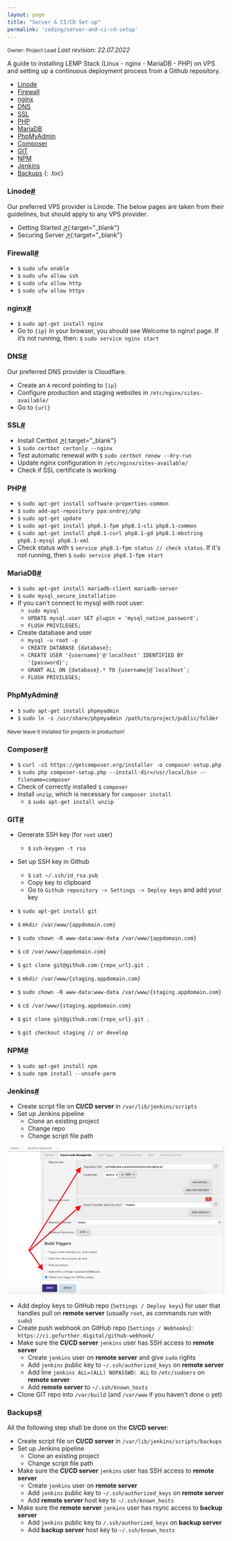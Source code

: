 ```yaml
---
layout: page
title: "Server & CI/CD Set-up"
permalink: 'coding/server-and-ci-cd-setup'
---
```

<small class="owner">Owner: Project Lead</small> _Last revision: 22.07.2022_

A guide to installing LEMP Stack (Linux - nginx - MariaDB - PHP) on VPS and setting up a continuous deployment process from a Github repository.

- [Linode](#linode)
- [Firewall](#firewall)
- [nginx](#nginx)
- [DNS](#dns)
- [SSL](#ssl)
- [PHP](#php)
- [MariaDB](#mariadb)
- [PhpMyAdmin](#phpmyadmin)
- [Composer](#composer)
- [GIT](#git)
- [NPM](#npm)
- [Jenkins](#jenkins)
- [Backups](#backups)
{: .toc}

### Linode[#](#linode)
Our preferred VPS provider is Linode. The below pages are taken from their guidelines, but should apply to any VPS provider.

- Getting Started [&#x2197;](https://www.linode.com/docs/getting-started/){:target="_blank"}
- Securing Server [&#x2197;](https://www.linode.com/docs/security/securing-your-server/){:target="_blank"}

### Firewall[#](#firewall)
- ```$``` ```sudo ufw enable```
- ```$``` ```sudo ufw allow ssh```
- ```$``` ```sudo ufw allow http```
- ```$``` ```sudo ufw allow https```

### nginx[#](#nginx)
- ```$``` ```sudo apt-get install nginx```
- Go to ```{ip}``` in your browser, you should see Welcome to nginx! page. If it’s not running, then: ```$``` ```sudo service nginx start```

### DNS[#](#dns)
Our preferred DNS provider is Cloudflare.

- Create an ```A``` record pointing to ```{ip}```
- Configure production and staging websites in ```/etc/nginx/sites-available/```
- Go to ```{url}```

### SSL[#](#ssl)
- Install Certbot [&#x2197;](https://certbot.eff.org/instructions?ws=nginx&os=ubuntufocal){:target="_blank"}
- ```$``` ```sudo certbot certonly --nginx```
- Test automatic renewal with ```$``` ```sudo certbot renew --dry-run```
- Update nginx configuration in ```/etc/nginx/sites-available/```
- Check if SSL certificate is working
    
### PHP[#](#php)
- ```$``` ```sudo apt-get install software-properties-common```
- ```$``` ```sudo add-apt-repository ppa:ondrej/php```
- ```$``` ```sudo apt-get update```
- ```$``` ```sudo apt-get install php8.1-fpm php8.1-cli php8.1-common```
- ```$``` ```sudo apt-get install php8.1-curl php8.1-gd php8.1-mbstring php8.1-mysql php8.1-xml```
- Check status with ```$``` ```service php8.1-fpm status // check status```. If it's not running, then ```$``` ```sudo service php8.1-fpm start```

### MariaDB[#](#mariadb)
- ```$``` ```sudo apt-get install mariadb-client mariadb-server```
- ```$``` ```sudo mysql_secure_installation```
- If you can't connect to mysql with root user:
    - ```sudo mysql```
    - ```UPDATE mysql.user SET plugin = 'mysql_native_password';```
    - ```FLUSH PRIVILEGES;```
- Create database and user
    - ```mysql -u root -p```
    - ```CREATE DATABASE {database};```
    - ```CREATE USER '{username}'@'localhost' IDENTIFIED BY '{password}';```
    - ```GRANT ALL ON {database}.* TO {username}@`localhost`;```
    - ```FLUSH PRIVILEGES;```
    
### PhpMyAdmin[#](#phpmyadmin)
- ```$``` ```sudo apt-get install phpmyadmin```
- ```$``` ```sudo ln -s /usr/share/phpmyadmin /path/to/project/public/folder```

<small class="note">Never leave it installed for projects in production!</small>

### Composer[#](#composer)
- ```$``` ```curl -sS https://getcomposer.org/installer -o composer-setup.php```
- ```$``` ```sudo php composer-setup.php --install-dir=/usr/local/bin --filename=composer```
- Check of correctly installed ```$``` ```composer```
- Install ```unzip```, which is necessary for ```composer install```
    - ```$``` ```sudo apt-get install unzip```
    
### GIT[#](#git)
- Generate SSH key (for ```root``` user)
    - ```$``` ```ssh-keygen -t rsa```
- Set up SSH key in Github
    - ```$``` ```cat ~/.ssh/id_rsa.pub```
    - Copy key to clipboard
    - Go to ```Github repository -> Settings -> Deploy keys``` and add your key
    
- ```$``` ```sudo apt-get install git```

- ```$``` ```mkdir /var/www/{appdomain.com}```
- ```$``` ```sudo chown -R www-data:www-data /var/www/{appdomain.com}```
- ```$``` ```cd /var/www/{appdomain.com}```
- ```$``` ```git clone git@github.com:{repo_url}.git .```

- ```$``` ```mkdir /var/www/{staging.appdomain.com}```
- ```$``` ```sudo chown -R www-data:www-data /var/www/{staging.appdomain.com}```
- ```$``` ```cd /var/www/{staging.appdomain.com}```
- ```$``` ```git clone git@github.com:{repo_url}.git .```
- ```$``` ```git checkout staging // or develop```

### NPM[#](#npm)
- ```$``` ```sudo apt-get install npm```
- ```$``` ```sudo npm install --unsafe-perm```

### Jenkins[#](#jenkins)
- Create script file on __CI/CD server__ in ```/var/lib/jenkins/scripts```
- Set up Jenkins pipeline
    - Clone an existing project
    - Change repo
    - Change script file path
    
<div class="thumb">
    <a href="/dist/media/ci-cd-setup-jenkins.png" target="_blank">
        <img src="/dist/media/ci-cd-setup-jenkins.png" alt="" />
    </a>
</div>

- Add deploy keys to GitHub repo (```Settings / Deploy keys```) for user that handles pull on __remote server__ (usually ```root```, as commands run with ```sudo```)
- Create push webhook on GitHub repo (```Settings / Webhooks```): ```https://ci.gofurther.digital/github-webhook/```
- Make sure the __CI/CD server__ ```jenkins``` user has SSH access to __remote server__
    - Create ```jenkins``` user on __remote server__ and give ```sudo``` rights
    - Add ```jenkins``` public key to ```~/.ssh/authorized_keys``` on __remote server__
    - Add line ```jenkins ALL=(ALL) NOPASSWD: ALL``` to ```/etc/sudoers``` on __remote server__ 
    - Add __remote server__ to ```~/.ssh/known_hosts```
- Clone GIT repo into ```/var/build``` (and ```/var/www``` if you haven't done o yet)

### Backups[#](#backups)
All the following step shall be done on the __CI/CD server__:

- Create script file on __CI/CD server__ in ```/var/lib/jenkins/scripts/backups```
- Set up Jenkins pipeline
    - Clone an existing project
    - Change script file path
- Make sure the __CI/CD server__ ```jenkins``` user has SSH access to __remote server__
    - Create ```jenkins``` user on __remote server__
    - Add ```jenkins``` public key to ```~/.ssh/authorized_keys``` on __remote server__
    - Add __remote server__ host key to ```~/.ssh/known_hosts```
- Make sure the __remote server__ ```jenkins``` user has rsync access to __backup server__
    - Add ```jenkins``` public key to ```/.ssh/authorized_keys``` on __backup server__ 
    - Add __backup server__ host key to ```~/.ssh/known_hosts```
